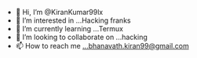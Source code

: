 - 👋 Hi, I’m @KiranKumar99lx
- 👀 I’m interested in ...Hacking franks
- 🌱 I’m currently learning ...Termux
- 💞️ I’m looking to collaborate on ...hacking 
- 📫 How to reach me ...bhanavath.kiran99@gmail.com

<!---
KiranKumar99lx/KiranKumar99lx is a ✨ special ✨ repository because its `README.md` (this file) appears on your GitHub profile.
You can click the Preview link to take a look at your changes.
--->
